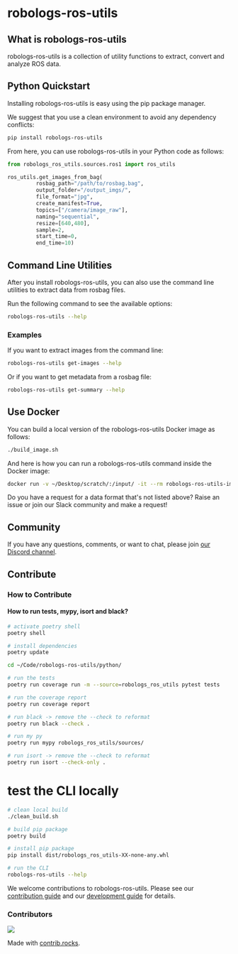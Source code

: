 # robologs-ros-utils

## What is robologs-ros-utils

robologs-ros-utils is a collection of utility functions to extract, convert and analyze ROS data. 

## Python Quickstart<a name="python-quickstart" />

Installing robologs-ros-utils is easy using the pip package manager.

We suggest that you use a clean environment to avoid any dependency conflicts:
```bash
pip install robologs-ros-utils
```

From here, you can use robologs-ros-utils in your Python code as follows:

```python
from robologs_ros_utils.sources.ros1 import ros_utils

ros_utils.get_images_from_bag(
         rosbag_path="/path/to/rosbag.bag",
         output_folder="/output_imgs/",
         file_format="jpg",
         create_manifest=True,
         topics=["/camera/image_raw"],
         naming="sequential",
         resize=[640,480],
         sample=2,
         start_time=0,
         end_time=10)
```
## Command Line Utilities
After you install robologs-ros-utils, you can also use the command line utilities to extract data from rosbag files.

Run the following command to see the available options:
```bash 
robologs-ros-utils --help
```

### Examples

If you want to extract images from the command line:
```bash
robologs-ros-utils get-images --help
```

Or if you want to get metadata from a rosbag file:
```bash
robologs-ros-utils get-summary --help
```

## Use Docker 
You can build a local version of the robologs-ros-utils Docker image as follows:
```bash
./build_image.sh
```

And here is how you can run a robologs-ros-utils command inside the Docker image:
```bash
docker run -v ~/Desktop/scratch/:/input/ -it --rm robologs-ros-utils-image robologs-ros-utils get-videos -i /input/example_bag_small.bag -o /input/ --naming rosbag_timestamp --format jpg --save-images
```

Do you have a request for a data format that's not listed above? Raise an issue or join our Slack community and make a request!

## Community

If you have any questions, comments, or want to chat, please join [our Discord channel](https://discord.com/invite/rvXqP6EjwF).

## Contribute 
### How to Contribute

#### How to run tests, mypy, isort and black?

```bash
# activate poetry shell
poetry shell

# install dependencies
poetry update

cd ~/Code/robologs-ros-utils/python/

# run the tests
poetry run coverage run -m --source=robologs_ros_utils pytest tests

# run the coverage report
poetry run coverage report

# run black -> remove the --check to reformat
poetry run black --check .

# run my py
poetry run mypy robologs_ros_utils/sources/

# run isort -> remove the --check to reformat
poetry run isort --check-only .
```

# test the CLI locally
```bash
# clean local build
./clean_build.sh

# build pip package
poetry build

# install pip package
pip install dist/robologs_ros_utils-XX-none-any.whl

# run the CLI
robologs-ros-utils --help
```


We welcome contributions to robologs-ros-utils. Please see our [contribution guide](#) and our [development guide](#) for details.

### Contributors

<a href="https://github.com/roboto-ai/robologs-ros-utils/graphs/contributors">
  <img src="https://contrib.rocks/image?repo=roboto-ai/robologs-ros-utils" />
</a>

Made with [contrib.rocks](https://contrib.rocks).
